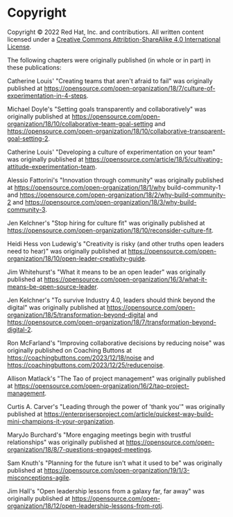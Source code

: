 # Copyright
Copyright © 2022 Red Hat, Inc. and contributiors. All written content licensed under a [Creative Commons Attribtion-ShareAlike 4.0 International License](http://creativecommons.org/licenses/by-sa/4.0/).

The following chapters were originally published (in whole or in part) in these publications:

Catherine Louis' "Creating teams that aren't afraid to fail" was originally published at https://opensource.com/open-organization/18/7/culture-of-experimentation-in-4-steps.

Michael Doyle's "Setting goals transparently and collaboratively" was originally published at https://opensource.com/open-organization/18/10/collaborative-team-goal-setting and https://opensource.com/open-organization/18/10/collaborative-transparent-goal-setting-2.

Catherine Louis' "Developing a culture of experimentation on your team" was originally published at https://opensource.com/article/18/5/cultivating-attitude-experimentation-team.

Alessio Fattorini's "Innovation through community" was originally published at https://opensource.com/open-organization/18/1/why build-community-1 and https://opensource.com/open-organization/18/2/why-build-community-2 and https://opensource.com/open-organization/18/3/why-build-community-3.

Jen Kelchner's "Stop hiring for culture fit" was originally published at https://opensource.com/open-organization/18/10/reconsider-culture-fit.

Heidi Hess von Ludewig's "Creativity is risky (and other truths open leaders need to hear)" was originally published at https://opensource.com/open-organization/18/10/open-leader-creativity-guide.

Jim Whitehurst's "What it means to be an open leader" was originally published at https://opensource.com/open-organization/16/3/what-it-means-be-open-source-leader.

Jen Kelchner's "To survive Industry 4.0, leaders should think beyond the digital" was originally published at https://opensource.com/open-organization/18/5/transformation-beyond-digital and https://opensource.com/open-organization/18/7/transformation-beyond-digital-2.

Ron McFarland's "Improving collaborative decisions by reducing noise" was originally published on Coaching Buttons at https://coachingbuttons.com/2023/12/18/noise and https://coachingbuttons.com/2023/12/25/reducenoise.

Allison Matlack's "The Tao of project management" was originally published at https://opensource.com/open-organization/16/2/tao-project-management.

Curtis A. Carver's "Leading through the power of 'thank you'" was originally published at https://enterprisersproject.com/article/quickest-way-build-mini-champions-it-your-organization.

MaryJo Burchard's "More engaging meetings begin with trustful relationships" was originally published at https://opensource.com/open-organization/18/8/7-questions-engaged-meetings.

Sam Knuth's "Planning for the future isn't what it used to be" was originally published at https://opensource.com/open-organization/19/1/3-misconceptions-agile.

Jim Hall's "Open leadership lessons from a galaxy far, far away" was originally published at https://opensource.com/open-organization/18/12/open-leadership-lessons-from-rotj.

